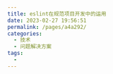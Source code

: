 ```yaml
---
title: eslint在规范项目开发中的运用
date: 2023-02-27 19:56:51
permalink: /pages/a4a292/
categories:
  - 技术
  - 问题解决方案
tags:
  - 
---
```

